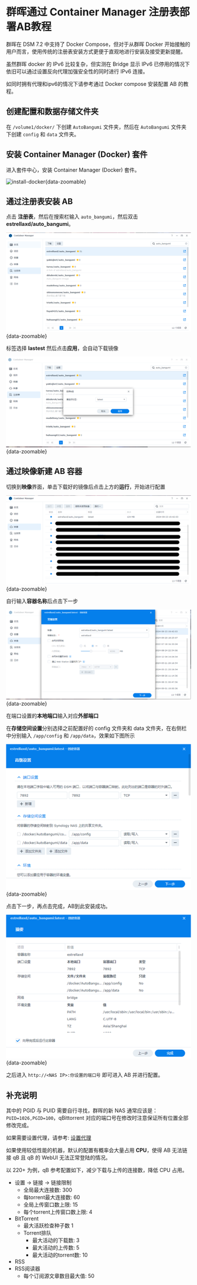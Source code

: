 # 群晖通过 Container Manager 注册表部署AB教程

群晖在 DSM 7.2 中支持了 Docker Compose，但对于从群晖 Docker 开始接触的用户而言，使用传统的注册表安装方式更便于直观地进行安装及接受更新提醒。

虽然群晖 docker 的 IPv6 比较复杂，但实测在 Bridge 显示 IPv6 已停用的情况下依旧可以通过设置反向代理加强安全性的同时进行 IPv6 连接。

如同时拥有代理和ipv6的情况下请参考通过 Docker compose 安装配置 AB 的教程。

## 创建配置和数据存储文件夹

在 `/volume1/docker/` 下创建 `AutoBangumi` 文件夹，然后在 `AutoBangumi` 文件夹下创建 `config` 和 `data` 文件夹。

## 安装 Container Manager (Docker) 套件

进入套件中心，安装 Container Manager (Docker) 套件。

![install-docker](../image/dsm/install-docker.png){data-zoomable}

## 通过注册表安装 AB

点击 **注册表**，然后在搜索栏输入 `auto_bangumi`，然后双击 **estrellaxd/auto_bangumi**。

![new-compose](../image/dsm_new_ver/1.png){data-zoomable}

标签选择 **lastest** 然后点击**应用**，会自动下载镜像

![new-compose](../image/dsm_new_ver/2.png){data-zoomable}

## 通过映像新建 AB 容器

切换到**映像**界面，单击下载好的镜像后点击上方的**运行**，开始进行配置

![new-compose](../image/dsm_new_ver/3.png){data-zoomable}

自行输入**容器名称**后点击下一步

![new-compose](../image/dsm_new_ver/4.png){data-zoomable}

在端口设置的**本地端口**输入对应**外部端口**

在**存储空间设置**分别选择之前配置好的 config 文件夹和 data 文件夹，在右侧栏中分别输入 `/app/config` 和 `/app/data`，效果如下图所示

![new-compose](../image/dsm_new_ver/5.png){data-zoomable}

点击下一步，再点击完成，AB到此安装成功。

![new-compose](../image/dsm_new_ver/6.png){data-zoomable}

之后进入 `http://<NAS IP>:你设置的端口号` 即可进入 AB 并进行配置。

## 补充说明

其中的 PGID 与 PUID 需要自行寻找，群晖的新 NAS 通常应该是：`PUID=1026,PGID=100`，qBittorrent 对应的端口号在修改时注意保证所有位置全部修改完成。

如果需要设置代理，请参考: [设置代理](../config/proxy)

如果使用较低性能的机器，默认的配置有概率会大量占用 **CPU**，使得 AB 无法链接 qB 且 qB 的 WebUI 无法正常登陆的情况。

以 220+ 为例，qB 参考配置如下，减少下载与上传的连接数，降低 CPU 占用。

- 设置 -> 链接 -> 链接限制
  - 全局最大连接数: 300
  - 每torrent最大连接数: 60
  - 全局上传窗口数上限: 15
  - 每个torrent上传窗口数上限: 4
- BitTorrent
  - 最大活跃检查种子数 1
  - Torrent排队
    - 最大活动的下载数: 3
    - 最大活动的上传数: 5
    - 最大活动的torrent数: 10
- RSS
- RSS阅读器
  - 每个订阅源文章数目最大值: 50

